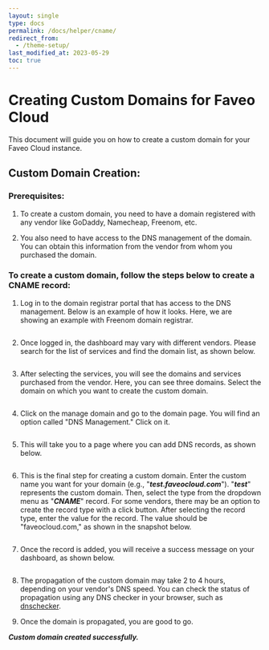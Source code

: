 ```yaml
---
layout: single
type: docs
permalink: /docs/helper/cname/
redirect_from:
  - /theme-setup/
last_modified_at: 2023-05-29
toc: true
---
```


# Creating Custom Domains for Faveo Cloud <!-- omit in toc -->

This document will guide you on how to create a custom domain for your Faveo Cloud instance.

## Custom Domain Creation:

### Prerequisites:

1. To create a custom domain, you need to have a domain registered with any vendor like GoDaddy, Namecheap, Freenom, etc.

2. You also need to have access to the DNS management of the domain. You can obtain this information from the vendor from whom you purchased the domain.

### To create a custom domain, follow the steps below to create a CNAME record:

1. Log in to the domain registrar portal that has access to the DNS management. Below is an example of how it looks. Here, we are showing an example with Freenom domain registrar.

<img src="https://github.com/ladybirdweb/faveo-server-images/blob/master/_docs/helpers/images/loginpage.png?raw=true" alt="" />

2. Once logged in, the dashboard may vary with different vendors. Please search for the list of services and find the domain list, as shown below.

<img src="https://github.com/ladybirdweb/faveo-server-images/blob/master/_docs/helpers/images/selectingservice.png?raw=true" alt="" />

3. After selecting the services, you will see the domains and services purchased from the vendor. Here, you can see three domains. Select the domain on which you want to create the custom domain.

<img src="https://github.com/ladybirdweb/faveo-server-images/blob/master/_docs/helpers/images/managedomain.png?raw=true" alt="" />

4. Click on the manage domain and go to the domain page. You will find an option called "DNS Management." Click on it.

<img src="https://github.com/ladybirdweb/faveo-server-images/blob/master/_docs/helpers/images/dnsmanagement.png?raw=true" alt="" />

5. This will take you to a page where you can add DNS records, as shown below.

<img src="https://github.com/ladybirdweb/faveo-server-images/blob/master/_docs/helpers/images/recordadding.png?raw=true" alt="" />

6. This is the final step for creating a custom domain. Enter the custom name you want for your domain (e.g., "***test.faveocloud.com***"). "***test***" represents the custom domain. Then, select the type from the dropdown menu as "***CNAME***" record. For some vendors, there may be an option to create the record type with a click button. After selecting the record type, enter the value for the record. The value should be "faveocloud.com," as shown in the snapshot below.

<img src="https://github.com/ladybirdweb/faveo-server-images/blob/master/_docs/helpers/images/recordadding.png?raw=true" alt=""  />

7. Once the record is added, you will receive a success message on your dashboard, as shown below.

<img src="https://github.com/ladybirdweb/faveo-server-images/blob/master/_docs/helpers/images/addedsuccess.png?raw=true" alt=""  />

8. The propagation of the custom domain may take 2 to 4 hours, depending on your vendor's DNS speed. You can check the status of propagation using any DNS checker in your browser, such as [dnschecker](https://dnschecker.org/).

9. Once the domain is propagated, you are good to go.

***Custom domain created successfully.***